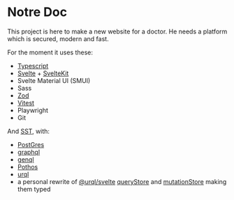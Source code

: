 # Notre Doc
This project is here to make a new website for a doctor.
He needs a platform which is secured, modern and fast.

For the moment it uses these:
+ [Typescript](https://www.typescriptlang.org/)
+ [Svelte](https://github.com/sveltejs/svelte) + [SvelteKit](https://github.com/sveltejs/kit)
+ Svelte Material UI (SMUI)
+ Sass
+ [Zod](https://github.com/colinhacks/zod)
+ [Vitest](https://github.com/vitest-dev/vitest)
+ Playwright
+ Git

And [SST](https://github.com/sst/sst), with:
+ [PostGres](https://www.postgresql.org/)
+ [graphql](https://graphql.org/)
+ [genql](https://github.com/remorses/genql)
+ [Pothos](https://github.com/hayes/pothos)
+ [urql](https://github.com/hayes/pothos)
+ a personal rewrite of [@urql/svelte](https://formidable.com/open-source/urql/docs/basics/svelte) [queryStore](https://formidable.com/open-source/urql/docs/basics/svelte/#queries) and [mutationStore](https://formidable.com/open-source/urql/docs/basics/svelte/#mutations) making them typed
